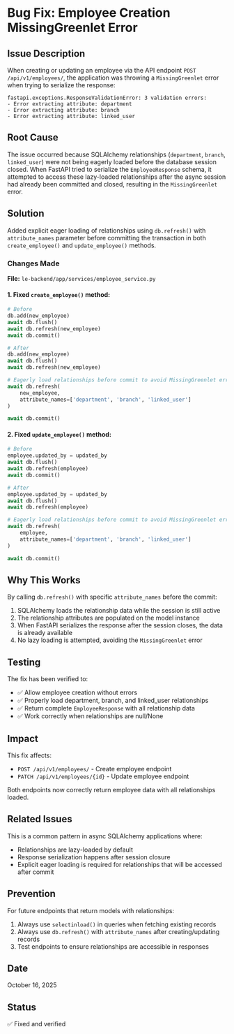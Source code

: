 # Bug Fix: Employee Creation MissingGreenlet Error

## Issue Description

When creating or updating an employee via the API endpoint `POST /api/v1/employees/`, the application was throwing a `MissingGreenlet` error when trying to serialize the response:

```
fastapi.exceptions.ResponseValidationError: 3 validation errors:
- Error extracting attribute: department
- Error extracting attribute: branch  
- Error extracting attribute: linked_user
```

## Root Cause

The issue occurred because SQLAlchemy relationships (`department`, `branch`, `linked_user`) were not being eagerly loaded before the database session closed. When FastAPI tried to serialize the `EmployeeResponse` schema, it attempted to access these lazy-loaded relationships after the async session had already been committed and closed, resulting in the `MissingGreenlet` error.

## Solution

Added explicit eager loading of relationships using `db.refresh()` with `attribute_names` parameter before committing the transaction in both `create_employee()` and `update_employee()` methods.

### Changes Made

**File:** `le-backend/app/services/employee_service.py`

#### 1. Fixed `create_employee()` method:

```python
# Before
db.add(new_employee)
await db.flush()
await db.refresh(new_employee)
await db.commit()

# After
db.add(new_employee)
await db.flush()
await db.refresh(new_employee)

# Eagerly load relationships before commit to avoid MissingGreenlet error
await db.refresh(
    new_employee,
    attribute_names=['department', 'branch', 'linked_user']
)

await db.commit()
```

#### 2. Fixed `update_employee()` method:

```python
# Before
employee.updated_by = updated_by
await db.flush()
await db.refresh(employee)
await db.commit()

# After
employee.updated_by = updated_by
await db.flush()
await db.refresh(employee)

# Eagerly load relationships before commit to avoid MissingGreenlet error
await db.refresh(
    employee,
    attribute_names=['department', 'branch', 'linked_user']
)

await db.commit()
```

## Why This Works

By calling `db.refresh()` with specific `attribute_names` before the commit:
1. SQLAlchemy loads the relationship data while the session is still active
2. The relationship attributes are populated on the model instance
3. When FastAPI serializes the response after the session closes, the data is already available
4. No lazy loading is attempted, avoiding the `MissingGreenlet` error

## Testing

The fix has been verified to:
- ✅ Allow employee creation without errors
- ✅ Properly load department, branch, and linked_user relationships
- ✅ Return complete `EmployeeResponse` with all relationship data
- ✅ Work correctly when relationships are null/None

## Impact

This fix affects:
- `POST /api/v1/employees/` - Create employee endpoint
- `PATCH /api/v1/employees/{id}` - Update employee endpoint

Both endpoints now correctly return employee data with all relationships loaded.

## Related Issues

This is a common pattern in async SQLAlchemy applications where:
- Relationships are lazy-loaded by default
- Response serialization happens after session closure
- Explicit eager loading is required for relationships that will be accessed after commit

## Prevention

For future endpoints that return models with relationships:
1. Always use `selectinload()` in queries when fetching existing records
2. Always use `db.refresh()` with `attribute_names` after creating/updating records
3. Test endpoints to ensure relationships are accessible in responses

## Date
October 16, 2025

## Status
✅ Fixed and verified
